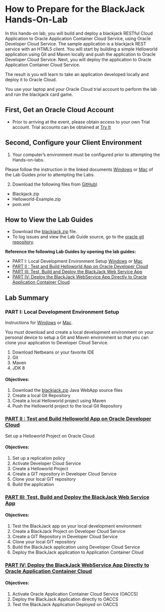 # How to Prepare for the BlackJack Hands-On-Lab

In this hands-on lab, you will build and deploy a blackjack RESTful
Cloud Application to Oracle Application Container Cloud Service, using
Oracle Developer Cloud Service. The sample application is a blackjack
REST service with an HTML5 client. You will start by building a simple
Helloworld application using Git and Maven locally and push the
application to Oracle Developer Cloud Service. Next, you will deploy the
application to Oracle Application Container Cloud Service.

The result is you will learn to take an application developed locally
and deploy it to Oracle Cloud.

You use your laptop and your Oracle Cloud trial account to perform the lab and run the blackjack card game.

## First, Get an Oracle Cloud Account

-   Prior to arriving at the event, please obtain access to your own Trial account. Trial accounts can be obtained at [Try
    It](http://cloud.oracle.com/tryit)

## Second, Configure your Client Environment

1. Your computer’s environment must be configured prior to attempting the Hands-on-labs.

Please follow the instruction in the linked documents [Windows](http://www.oracle.com/webfolder/technetwork/tutorials/OracleCode/Windows-HOL-setup.pdf) or [Mac](http://www.oracle.com/webfolder/technetwork/tutorials/OracleCode/Mac-HOL-setup.pdf) of the Lab Guides prior to attempting the Labs.

2. Download the following files from [GitHub](https://github.com/oracle/cloud-native-devops-workshop/tree/master/blackjack))
-   Blackjack.zip
-   Helloworld-Example.zip
-   pom.xml

## How to View the Lab Guides

-   Download the [blackjack.zip](BlackJack.zip) file.
-   To log issues and view the Lab Guide source, go to the [oracle git repository](https://github.com/oracle/cloud-native-devops-workshop).

**Reference the following Lab Guides by opening the lab guides:**

- PART I: Local Development Environment Setup [Windows](1-local-windows-setup.md) or [Mac](1-local-mac-setup.md)
- [PART II : Test and Build Helloworld App on Oracle Developer Cloud](2-developer-cloud-hello-world.md)
- [PART III: Test, Build and Deploy the BlackJack Web Service App](3-developer-cloud-blackjack.md)
- [PART IV: Deploy the BlackJack WebService App Directly to Oracle Application Container Cloud](4-acc-deploy.md)

## Lab Summary

### PART I: Local Development Environment Setup

Instructions for [Windows](1-local-windows-setup.md) or [Mac](1-local-mac-setup.md).

You must download and create a local development environment on your
personal device to setup a Git and Maven environment so that you can
clone your application to Developer Cloud Service.  
1. Download Netbeans or your favorite IDE  
2. Git  
3. Maven  
4. JDK 8

#### Objectives:

1. Download the [blackjack.zip](BlackJack.zip) Java WebApp source files
2. Create a local Git Repository
3. Create a local Helloworld project using Maven
4. Push the Helloworld project to the local Git Repository

### [PART II : Test and Build Helloworld App on Oracle Developer Cloud](2-developer-cloud-hello-world.md)

Set up a Helloworld Project on Oracle Cloud

#### Objectives:

1.  Set up a replication policy
2.  Activate Developer Cloud Service
3.  Create a Helloworld Project
4.  Create a GIT repository in Developer Cloud Service
5.  Clone your local GIT repository
6.  Build the application

### [PART III: Test, Build and Deploy the BlackJack Web Service App](3-developer-cloud-blackjack.md)

#### Objectives:

1.  Test the BlackJack app on your local development environment
2.  Create a BlackJack Project on Developer Cloud Service
3.  Create a GIT Repository in Developer Cloud Service
4.  Clone your local GIT repository
5.  Build the BlackJack application using Developer Cloud Service
6.  Deploy the BlackJack application to Application Container Cloud

### [PART IV: Deploy the BlackJack WebService App Directly to Oracle Application Container Cloud](4-acc-deploy.md)

#### Objectives:

1.  Activate Oracle Application Container Cloud Service (OACCS)
2.  Deploy the BlackJack Application directly to OACCS
3.  Test the BlackJack Application Deployed on OACCS
